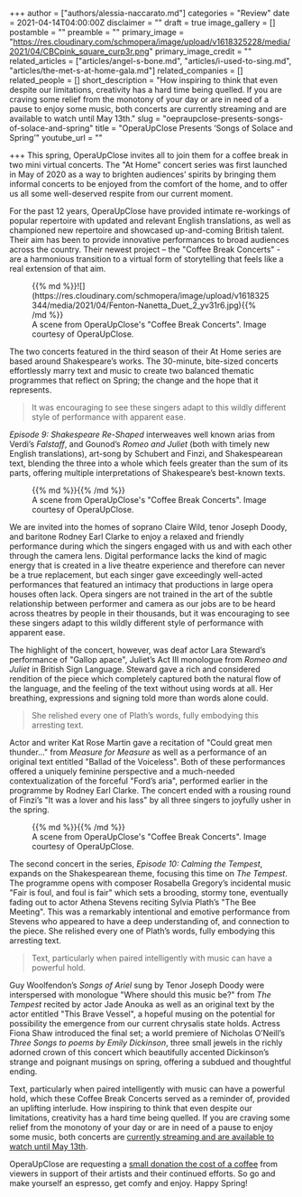 +++
author = ["authors/alessia-naccarato.md"]
categories = "Review"
date = 2021-04-14T04:00:00Z
disclaimer = ""
draft = true
image_gallery = []
postamble = ""
preamble = ""
primary_image = "https://res.cloudinary.com/schmopera/image/upload/v1618325228/media/2021/04/CBCpink_square_curp3r.png"
primary_image_credit = ""
related_articles = ["articles/angel-s-bone.md", "articles/i-used-to-sing.md", "articles/the-met-s-at-home-gala.md"]
related_companies = []
related_people = []
short_description = "How inspiring to think that even despite our limitations, creativity has a hard time being quelled. If you are craving some relief from the monotony of your day or are in need of a pause to enjoy some music, both concerts are currently streaming and are available to watch until May 13th."
slug = "oepraupclose-presents-songs-of-solace-and-spring"
title = "OperaUpClose Presents ‘Songs of Solace and Spring’"
youtube_url = ""

+++
This spring, OperaUpClose invites all to join them for a coffee break in two mini virtual concerts. The "At Home" concert series was first launched in May of 2020 as a way to brighten audiences’ spirits by bringing them informal concerts to be enjoyed from the comfort of the home, and to offer us all some well-deserved respite from our current moment.

For the past 12 years, OperaUpClose have provided intimate re-workings of popular repertoire with updated and relevant English translations, as well as championed new repertoire and showcased up-and-coming British talent. Their aim has been to provide innovative performances to broad audiences across the country. Their newest project – the "Coffee Break Concerts" - are a harmonious transition to a virtual form of storytelling that feels like a real extension of that aim.

<figure data-type="image">{{% md %}}![](https://res.cloudinary.com/schmopera/image/upload/v1618325344/media/2021/04/Fenton-Nanetta_Duet_2_yv31r6.jpg){{% /md %}}

<figcaption>A scene from OperaUpClose's "Coffee Break Concerts". Image courtesy of OperaUpClose.</figcaption>

</figure>

The two concerts featured in the third season of their At Home series are based around Shakespeare’s works. The 30-minute, bite-sized concerts effortlessly marry text and music to create two balanced thematic programmes that reflect on Spring; the change and the hope that it represents.

> It was encouraging to see these singers adapt to this wildly different style of performance with apparent ease.

_Episode 9: Shakespeare Re-Shaped_ interweaves well known arias from Verdi’s _Falstaff_, and Gounod’s _Romeo and Juliet_ (both with timely new English translations), art-song by Schubert and Finzi, and Shakespearean text, blending the three into a whole which feels greater than the sum of its parts, offering multiple interpretations of Shakespeare’s best-known texts.

<figure data-type="image">{{% md %}}{{% /md %}}

<figcaption>A scene from OperaUpClose's "Coffee Break Concerts". Image courtesy of OperaUpClose.</figcaption>

</figure>

We are invited into the homes of soprano Claire Wild, tenor Joseph Doody, and baritone Rodney Earl Clarke to enjoy a relaxed and friendly performance during which the singers engaged with us and with each other through the camera lens. Digital performance lacks the kind of magic energy that is created in a live theatre experience and therefore can never be a true replacement, but each singer gave exceedingly well-acted performances that featured an intimacy that productions in large opera houses often lack. Opera singers are not trained in the art of the subtle relationship between performer and camera as our jobs are to be heard across theatres by people in their thousands, but it was encouraging to see these singers adapt to this wildly different style of performance with apparent ease.

The highlight of the concert, however, was deaf actor Lara Steward’s performance of "Gallop apace", Juliet’s Act III monologue from _Romeo and Juliet_ in British Sign Language. Steward gave a rich and considered rendition of the piece which completely captured both the natural flow of the language, and the feeling of the text without using words at all. Her breathing, expressions and signing told more than words alone could.

> She relished every one of Plath’s words, fully embodying this arresting text.

Actor and writer Kat Rose Martin gave a recitation of "Could great men thunder…" from _Measure for Measure_ as well as a performance of an original text entitled "Ballad of the Voiceless". Both of these performances offered a uniquely feminine perspective and a much-needed contextualization of the forceful "Ford’s aria", performed earlier in the programme by Rodney Earl Clarke. The concert ended with a rousing round of Finzi’s "It was a lover and his lass" by all three singers to joyfully usher in the spring.

<figure data-type="image">{{% md %}}{{% /md %}}

<figcaption>A scene from OperaUpClose's "Coffee Break Concerts". Image courtesy of OperaUpClose.</figcaption>

</figure>

The second concert in the series, _Episode 10: Calming the Tempest_, expands on the Shakespearean theme, focusing this time on _The Tempest_. The programme opens with composer Rosabella Gregory’s incidental music "Fair is foul, and foul is fair" which sets a brooding, stormy tone, eventually fading out to actor Athena Stevens reciting Sylvia Plath’s "The Bee Meeting". This was a remarkably intentional and emotive performance from Stevens who appeared to have a deep understanding of, and connection to the piece. She relished every one of Plath’s words, fully embodying this arresting text.

> Text, particularly when paired intelligently with music can have a powerful hold.

Guy Woolfendon’s _Songs of Ariel_ sung by Tenor Joseph Doody were interspersed with monologue "Where should this music be?" from _The Tempest_ recited by actor Jade Anouka as well as an original text by the actor entitled "This Brave Vessel", a hopeful musing on the potential for possibility the emergence from our current chrysalis state holds. Actress Fiona Shaw introduced the final set; a world premiere of Nicholas O’Neill’s _Three Songs to poems by Emily Dickinson_, three small jewels in the richly adorned crown of this concert which beautifully accented Dickinson’s strange and poignant musings on spring, offering a subdued and thoughtful ending.

Text, particularly when paired intelligently with music can have a powerful hold, which these Coffee Break Concerts served as a reminder of, provided an uplifting interlude. How inspiring to think that even despite our limitations, creativity has a hard time being quelled. If you are craving some relief from the monotony of your day or are in need of a pause to enjoy some music, both concerts are [currently streaming and are available to watch until May 13th](https://www.operaupclose.com/at-home/coffee-break-concerts).

OperaUpClose are requesting a [small donation the cost of a coffee](https://www.operaupclose.com/at-home/coffee-break-concerts) from viewers in support of their artists and their continued efforts. So go and make yourself an espresso, get comfy and enjoy. Happy Spring!